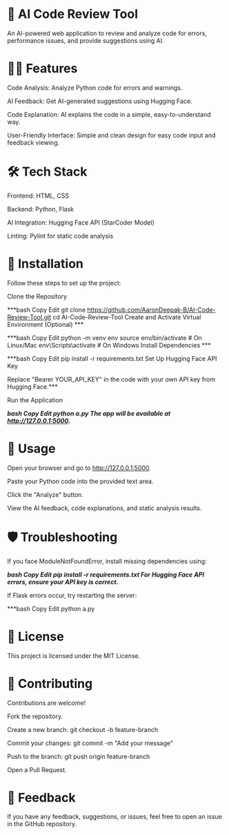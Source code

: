 #  🚀 AI Code Review Tool
An AI-powered web application to review and analyze code for errors, performance issues, and provide suggestions using AI.

#  🧑‍💻 Features
Code Analysis: Analyze Python code for errors and warnings.

AI Feedback: Get AI-generated suggestions using Hugging Face.

Code Explanation: AI explains the code in a simple, easy-to-understand way.

User-Friendly Interface: Simple and clean design for easy code input and feedback viewing.

#  🛠️ Tech Stack
Frontend: HTML, CSS

Backend: Python, Flask

AI Integration: Hugging Face API (StarCoder Model)

Linting: Pylint for static code analysis

#  🚀 Installation
Follow these steps to set up the project:

Clone the Repository

***bash
Copy
Edit
git clone https://github.com/AaronDeepak-B/AI-Code-Review-Tool.git
cd AI-Code-Review-Tool
Create and Activate Virtual Environment (Optional) ***

***bash
Copy
Edit
python -m venv env
source env/bin/activate    # On Linux/Mac
env\Scripts\activate       # On Windows
Install Dependencies     ***

***bash
Copy
Edit
pip install -r requirements.txt
Set Up Hugging Face API Key

Replace "Bearer YOUR_API_KEY" in the code with your own API key from Hugging Face.***

Run the Application

***bash
Copy
Edit
python a.py
The app will be available at http://127.0.0.1:5000.***

#  🧪 Usage
Open your browser and go to http://127.0.0.1:5000.

Paste your Python code into the provided text area.

Click the "Analyze" button.

View the AI feedback, code explanations, and static analysis results.

#  🛡️ Troubleshooting
If you face ModuleNotFoundError, install missing dependencies using:

***bash
Copy
Edit
pip install -r requirements.txt
For Hugging Face API errors, ensure your API key is correct.***

If Flask errors occur, try restarting the server:

***bash
Copy
Edit
python a.py
#  📜 License
This project is licensed under the MIT License.

#  🌟 Contributing
Contributions are welcome!

Fork the repository.

Create a new branch: git checkout -b feature-branch

Commit your changes: git commit -m "Add your message"

Push to the branch: git push origin feature-branch

Open a Pull Request.

#  💬 Feedback
If you have any feedback, suggestions, or issues, feel free to open an issue in the GitHub repository.
